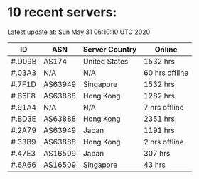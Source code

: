 # 10 recent servers:

Latest update at: Sun May 31 06:10:10 UTC 2020

| ID | ASN | Server Country | Online |
| -- | --- | -------------- | ------ |
| #.D09B | AS174 | United States | 1532 hrs |
| #.03A3 | N/A | N/A | 60 hrs offline |
| #.7F1D | AS63949 | Singapore | 1532 hrs |
| #.B6F8 | AS63888 | Hong Kong | 1282 hrs |
| #.91A4 | N/A | N/A | 7 hrs offline |
| #.BD3E | AS63888 | Hong Kong | 2351 hrs |
| #.2A79 | AS63949 | Japan | 1191 hrs |
| #.33B9 | AS63888 | Hong Kong | 2 hrs offline |
| #.47E3 | AS16509 | Japan | 307 hrs |
| #.6A66 | AS16509 | Singapore | 43 hrs |

